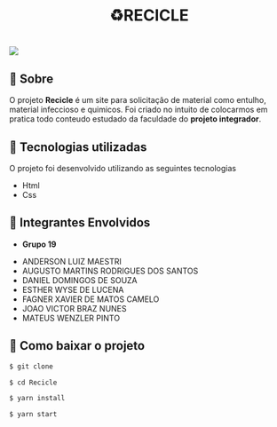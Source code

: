 <h1 align="center">
  ♻️RECICLE
</h1>

<h1>
<img src="public/Video.gif">
</h1>

## 📂 Sobre

O projeto **Recicle** é um site para solicitação de material como entulho, material infeccioso e quimicos. Foi criado no intuito de colocarmos em pratica todo conteudo estudado da faculdade do **projeto integrador**.

## 🚀 Tecnologias utilizadas

O projeto foi desenvolvido utilizando as seguintes tecnologias

- Html
- Css

## 📁 Integrantes Envolvidos

* **Grupo 19**
- ANDERSON LUIZ MAESTRI
- AUGUSTO MARTINS RODRIGUES DOS SANTOS
- DANIEL DOMINGOS DE SOUZA
- ESTHER WYSE DE LUCENA
- FAGNER XAVIER DE MATOS CAMELO
- JOAO VICTOR BRAZ NUNES
- MATEUS WENZLER PINTO

## 📁 Como baixar o projeto

 ```bash
$ git clone 

$ cd Recicle

$ yarn install

$ yarn start
 ```
